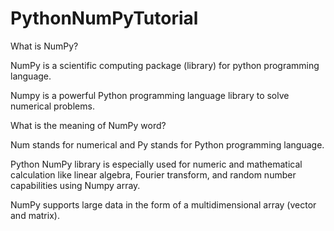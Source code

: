 # PythonNumPyTutorial
What is NumPy?

NumPy is a scientific computing package (library) for python programming language.

Numpy is a powerful Python programming language library to solve numerical problems.

What is the meaning of NumPy word?

Num stands for numerical and Py stands for Python programming language.

Python NumPy library is especially used for numeric and mathematical calculation like linear algebra, Fourier transform, and random number capabilities using Numpy array.

NumPy supports large data in the form of a multidimensional array (vector and matrix).
